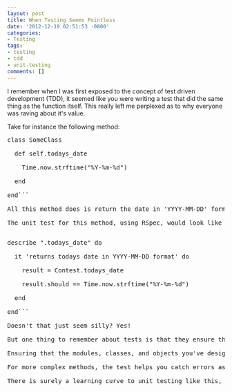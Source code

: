 ```yaml
---
layout: post
title: When Testing Seems Pointless
date: '2012-12-19 02:51:53 -0800'
categories:
- Testing
tags:
- testing
- tdd
- unit-testing
comments: []
---
```

I remember when I was first exposed to the concept of test driven development (TDD), it seemed like you were writing a test that did the same thing as the function itself. This really left me perplexed as to why everyone was raving about it's value.

Take for instance the following method:

<pre class="brush:rails">class SomeClass

  def self.todays_date

    Time.now.strftime("%Y-%m-%d")

  end

end```

All this method does is return the date in 'YYYY-MM-DD' format. This might be used to name a log file, or in an <a href="http://railscasts.com/episodes/202-active-record-queries-in-rails-3" target="_blank">ActiveRecord finder method</a> call.

The unit test for this method, using RSpec, would look like this:

<pre class="brush:rails">describe ".todays_date" do

  it 'returns todays date in YYYY-MM-DD format' do

    result = Contest.todays_date

    result.should == Time.now.strftime("%Y-%m-%d")

  end

end```

Doesn't that just seem silly? Yes!

But one thing to remember about tests is that they ensure that parts of your application do what you expect them to do. It's only with simple methods like this that you have tests that are so simple that they seem useless. However, even in this case, the test shown above is not a total waste. With this test in place, I can trust that any other part of my application which needs to use this method can do so and expect the same result. This test is my enforcer, ensuring that the contract between that method and the rest of my code is maintained, a contract which says SomeClass.todays_date will always return todays date in 'YYYY-MM-DD' format.

Ensuring that the modules, classes, and objects you've designed provide the expected interface, perform the expected actions, and return the expected results, makes it so that you can move on and code other parts of your system without worrying if you should handle some situation where another entity might fail. You can focus on one unit at a time, and switch to the context of the dependencies and integration between the units when necessary, without having to think of them all at once within the limited memory of your human mind.

For more complex methods, the test helps you catch errors as you create the method, and in the future when you modify the method. The tests even act as a form of documentation, as they provide an example of how the rest of your code might interface with your method.

There is surely a learning curve to unit testing like this, and integration testing which ensures your units work together as expected. Once you develop the skills necessary to employ testing in your application, you'll realize that the peace of mind obtained once your system becomes a large system is very valuable. It allows you to be more agile, not needing to be extra careful. Able to bring on new developers that aren't completely familiar with your code like you are. Refactoring major parts of the system are also easier, as the tests point out every area of the application which isn't behaving in a way which the rest of the application expects.

 

